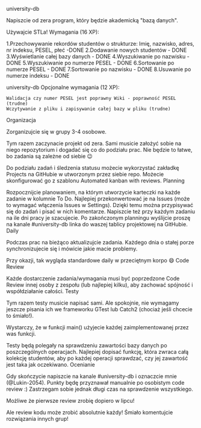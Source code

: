 university-db

Napiszcie od zera program, który będzie akademicką "bazą danych".

Używajcie STLa!
Wymagania (16 XP):

1.Przechowywanie rekordów studentów o strukturze: Imię, nazwisko, adres, nr indeksu, PESEL, płeć -DONE
2.Dodawanie nowych studentów - DONE
3.Wyświetlanie całej bazy danych - DONE
4.Wyszukiwanie po nazwisku - DONE
5.Wyszukiwanie po numerze PESEL - DONE
6.Sortowanie po numerze PESEL - DONE
7.Sortowanie po nazwisku - DONE
8.Usuwanie po numerze indeksu - DONE

university-db
Opcjonalne wymagania (12 XP):

    Walidacja czy numer PESEL jest poprawny Wiki - poprawność PESEL (trudne)
    Wczytywanie z pliku i zapisywanie całej bazy w pliku (trudne)

Organizacja

Zorganizujcie się w grupy 3-4 osobowe.

Tym razem zaczynacie projekt od zera. Sami musicie założyć sobie na niego repozytorium i dogadać się co do podziału prac. Nie będzie to łatwe, bo zadania są zależne od siebie 😉

Do podziału zadań i śledzenia statusu możecie wykorzystać zakładkę Projects na GitHubie w utworzonym przez siebie repo. Możecie skonfigurować go z szablonu Automated kanban with reviews.
Planning

Rozpocznijcie planowaniem, na którym utworzycie karteczki na każde zadanie w kolumnie To Do. Najlepiej przekonwertować je na Issues (może to wymagać włączenia Issues w Settings). Dzięki temu można przypisywać się do zadań i pisać w nich komentarze. Napiszcie też przy każdym zadaniu na ile dni pracy je szacujecie. Po zakończonym planningu wyślijcie proszę na kanale #university-db linka do waszej tablicy projektowej na GitHubie.
Daily

Podczas prac na bieżąco aktualizujcie zadania. Każdego dnia o stałej porze synchronizujecie się i mówicie jakie macie problemy.

Przy okazji, tak wygląda standardowe daily w przeciętnym korpo 😄
Code Review

Każde dostarczenie zadania/wymagania musi być poprzedzone Code Review innej osoby z zespołu (lub najlepiej kilku), aby zachować spójność i współdziałanie całości.
Testy

Tym razem testy musicie napisać sami. Ale spokojnie, nie wymagamy jeszcze pisania ich we frameworku GTest lub Catch2 (chociaż jeśli chcecie to śmiało!).

Wystarczy, że w funkcji main() użyjecie każdej zaimplementowanej przez was funkcji.

Testy będą polegały na sprawdzeniu zawartości bazy danych po poszczególnych operacjach. Najlepiej dopisać funkcję, która zwraca całą kolekcję studentów, aby po każdej operacji sprawdzać, czy jej zawartość jest taka jak oczekiwano.
Ocenianie

Gdy skończycie napiszcie na kanale #university-db i oznaczcie mnie (@Lukin-2054). Punkty będę przyznawał manualnie po osobistym code review :) Zastrzegam sobie jednak długi czas na sprawdzenie wszystkiego.

Możliwe że pierwsze review zrobię dopiero w lipcu!

Ale review kodu może zrobić absolutnie każdy! Śmiało komentujcie rozwiązania innych grup!